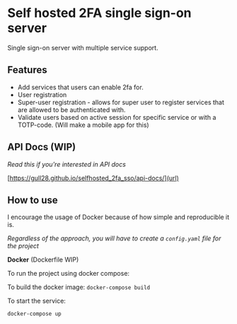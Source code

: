 # Self hosted 2FA single sign-on server

Single sign-on server with multiple service support.

## Features

- Add services that users can enable 2fa for.
- User registration
- Super-user registration - allows for super user to register services that are allowed to be authenticated with.
- Validate users based on active session for specific service or with a TOTP-code. (Will make a mobile app for this)

## API Docs (WIP)
*Read this if you're interested in API docs*

[https://gull28.github.io/selfhosted_2fa_sso/api-docs/](url)

## How to use

I encourage the usage of Docker because of how simple and reproducible it is.

*Regardless of the approach, you will have to create a `config.yaml` file for the project*

**Docker** (Dockerfile WIP)

To run the project using docker compose:

To build the docker image:
`docker-compose build`

To start the service:

`docker-compose up`



